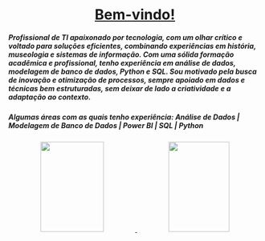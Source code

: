 <h1 align=center><a target="_blank" href="https://demo.gethugothemes.com/liva" rel="nofollow">Bem-vindo!</a> <a  target="_blank"></a></h1>


##### Profissional de TI apaixonado por tecnologia, com um olhar crítico e voltado para soluções eficientes, combinando experiências em história, museologia e sistemas de informação. Com uma sólida formação acadêmica e profissional, tenho experiência em análise de dados, modelagem de banco de dados, Python e SQL. Sou motivado pela busca de inovação e otimização de processos, sempre apoiado em dados e técnicas bem estruturadas, sem deixar de lado a criatividade e a adaptação ao contexto.

##### Algumas áreas com as quais tenho experiência: Análise de Dados | Modelagem de Banco de Dados | Power BI | SQL | Python

<div align="center">
  <a href="https://github.com/RafaelSpumbergSeus">
  <img height="180em" width="50%" src="https://github-readme-stats.vercel.app/api?username=RafaelSpumbergSeus&show_icons=true&theme=radical&include_all_commits=true&count_private=true"/>
  <img height="180em" width="49%" src="https://github-readme-stats.vercel.app/api/top-langs/?username=RafaelSpumbergSeus&layout=compact&langs_count=7&theme=radical"/>
